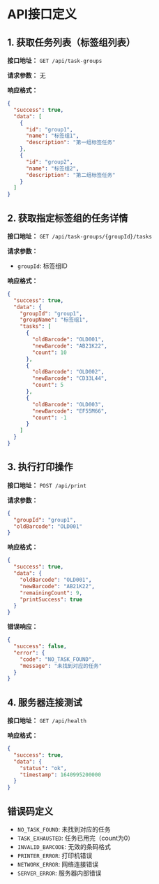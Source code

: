 # API接口定义

## 1. 获取任务列表（标签组列表）

**接口地址：** `GET /api/task-groups`

**请求参数：** 无

**响应格式：**
```json
{
  "success": true,
  "data": [
    {
      "id": "group1",
      "name": "标签组1",
      "description": "第一组标签任务"
    },
    {
      "id": "group2", 
      "name": "标签组2",
      "description": "第二组标签任务"
    }
  ]
}
```

## 2. 获取指定标签组的任务详情

**接口地址：** `GET /api/task-groups/{groupId}/tasks`

**请求参数：**
- `groupId`: 标签组ID

**响应格式：**
```json
{
  "success": true,
  "data": {
    "groupId": "group1",
    "groupName": "标签组1",
    "tasks": [
      {
        "oldBarcode": "OLD001",
        "newBarcode": "AB21K22",
        "count": 10
      },
      {
        "oldBarcode": "OLD002", 
        "newBarcode": "CD33L44",
        "count": 5
      },
      {
        "oldBarcode": "OLD003",
        "newBarcode": "EF55M66", 
        "count": -1
      }
    ]
  }
}
```

## 3. 执行打印操作

**接口地址：** `POST /api/print`

**请求参数：**
```json
{
  "groupId": "group1",
  "oldBarcode": "OLD001"
}
```

**响应格式：**
```json
{
  "success": true,
  "data": {
    "oldBarcode": "OLD001",
    "newBarcode": "AB21K22",
    "remainingCount": 9,
    "printSuccess": true
  }
}
```

**错误响应：**
```json
{
  "success": false,
  "error": {
    "code": "NO_TASK_FOUND",
    "message": "未找到对应的任务"
  }
}
```

## 4. 服务器连接测试

**接口地址：** `GET /api/health`

**响应格式：**
```json
{
  "success": true,
  "data": {
    "status": "ok",
    "timestamp": 1640995200000
  }
}
```

## 错误码定义

- `NO_TASK_FOUND`: 未找到对应的任务
- `TASK_EXHAUSTED`: 任务已用完（count为0）
- `INVALID_BARCODE`: 无效的条码格式
- `PRINTER_ERROR`: 打印机错误
- `NETWORK_ERROR`: 网络连接错误
- `SERVER_ERROR`: 服务器内部错误
